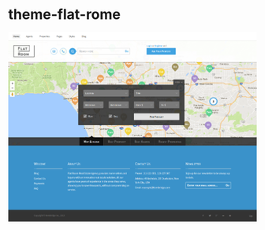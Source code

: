 # theme-flat-rome
![Alt text](https://github.com/aang-naja/theme-flat-rome/blob/master/screenshot.png "Optional Title")
